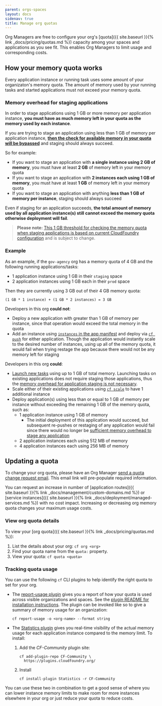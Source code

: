 ```yaml
---
parent: orgs-spaces
layout: docs
sidenav: true
title: Manage org quotas
---
```


Org Managers are free to configure your org's [quota]({{ site.baseurl }}{% link _docs/pricing/quotas.md %}) capacity among your spaces and applications as you see fit. This enables Org Managers to limit usage and corresponding costs.

## How your memory quota works

Every application instance or running task uses some amount of your organizaton's memory quota. The amount of memory used by your running tasks and started applications must not exceed your memory quota.

### Memory overhead for staging applications

In order to stage applications using 1 GB or more memory per application instance, **you must have as much memory left in your quota as the memory used by each instance**.

If you are trying to stage an application using less than 1 GB of memory per application instance, [**then the check for available memory in your quota will be bypassed**](https://github.com/cloudfoundry/cloud_controller_ng/blob/9941def05eca25e732c4a73ac709e05215e056f5/lib/cloud_controller/backends/quota_validating_staging_memory_calculator.rb#L10) and staging should always succeed.

So for example:

- If you want to stage an application with **a single instance using 2 GB of memory**, you must have at least **2 GB** of memory left in your memory quota
- If you want to stage an application with **2 instances each using 1 GB of memory**, you must have at least **1 GB** of memory left in your memory quota
- If you want to stage an application with anything **less than 1 GB of memory per instance**, staging should always succeed

Even if staging for an application succeeds, **the total amount of memory used by all application instance(s) still cannot exceed the memory quota otherwise deployment will fail**.

> **Please note:** [This 1 GB threshold for checking the memory quota when staging applications is based on current CloudFoundry configuration](https://github.com/cloudfoundry/capi-release/blob/a172ff232ab6befdc8f9a55b17bd20cc1a3eeb40/jobs/cloud_controller_ng/spec#L913) and is subject to change.

### Example

As an example, if the `gov-agency` org has a memory quota of 4 GB and the following running applications/tasks:

- 1 application instance using 1 GB in their `staging` space
- 2 application instances using 1 GB each in their `prod` space

Then they are currently using 3 GB out of their 4 GB memory quota:

```text
(1 GB * 1 instance) + (1 GB * 2 instances) = 3 GB
```

Developers in this org **could not**:

- Deploy a new application with greater than 1 GB of memory per instance, since that operation would exceed the total memory in the quota
- Add an instance using [`instances` in the app manifest](https://docs.cloudfoundry.org/devguide/deploy-apps/manifest-attributes.html#instances) and deploy via [`cf push`](https://cli.cloudfoundry.org/en-US/v7/push.html) for either application. Though the application would instantly scale to the desired number of instances, using up all of the memory quota, it would fail when trying restage the app because there would not be any memory left for staging

Developers in this org **could**:

- [Launch new tasks](https://docs.cloudfoundry.org/devguide/using-tasks.html#run-tasks) using up to 1 GB of total memory. Launching tasks on existing applications does not require staging those applications, thus the [memory overhead for application staging is not necessary](#memory-overhead-for-staging-applications).
- Scale either of their existing applications using [`cf scale`](https://cli.cloudfoundry.org/en-US/v7/scale.html) to have 1 additional instance
- Deploy application(s) using less than or equal to 1 GB of memory per instance without exceeding the remaining 1 GB of the memory quota, such as:
  - 1 application instance using 1 GB of memory
    - The initial deployment of this application would succeed, but subsequent re-pushes or restaging of any application would fail since there would no longer be [sufficient memory overhead to stage any application](#memory-overhead-for-staging-applications)
  - 2 application instances each using 512 MB of memory
  - 4 application instances each using 256 MB of memory

## Updating a quota

To change your org quota, please have an Org Manager [send a quota change request email](mailto:inquiries@cloud.gov,support@cloud.gov?subject=Quota%20change%20request&body=Please%20update%20the%20quota%20for%20the%20following%20organization%3A%0A%0AOrg%20name%3A%20%0AMemory%3A%20%23GB%0AServices%3A%20%23%20or%20no%20change%0ARoutes%3A%20%23%20or%20no%20change"). This email link will pre-populate required information.

You can request an increase in number of [application routes]({{ site.baseurl }}{% link _docs/management/custom-domains.md %}) or [service instances]({{ site.baseurl }}{% link _docs/deployment/managed-services.md %}) with no cost impact. Increasing or decreasing org memory quota changes your maximum usage costs.

### View org quota details

To view your [org quota]({{ site.baseurl }}{% link _docs/pricing/quotas.md %}):

1. List the details about your org: `cf org <org>`
2. Find your quota name from the `quota:` property.
3. View your quota: `cf quota <quota>`

### Tracking quota usage

You can use the following `cf` CLI plugins to help identify the right quota to set for your org.

- The [report-usage plugin](https://github.com/aegershman/cf-report-usage-plugin) gives you a report of how your quota is used across visible organizations and spaces. See the [plugin README for installation instructions](https://github.com/aegershman/cf-report-usage-plugin?tab=readme-ov-file#installation). The plugin can be invoked like so to give a summary of memory usage for an organization:

    ```shell
    cf report-usage -o <org-name> --format string
    ```

- The [Statistics plugin](https://github.com/swisscom/cf-statistics-plugin) gives you real-time visibility of the actual memory usage for each application instance compared to the memory limit. To install:
  1. Add the _CF-Community_ plugin site:

      ```shell
      cf add-plugin-repo CF-Community \
        https://plugins.cloudfoundry.org/
      ```

  1. Install

      ```shell
      cf install-plugin Statistics -r CF-Community
      ```

You can use these two in combination to get a good sense of where you can lower instance memory limits to make room for more instances elsewhere in your org or just reduce your quota to reduce costs.
